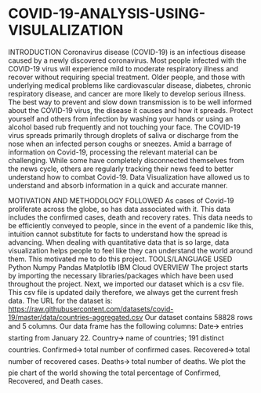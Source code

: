 # COVID-19-ANALYSIS-USING-VISULALIZATION
INTRODUCTION
Coronavirus disease (COVID-19) is an infectious disease caused by a newly discovered coronavirus.
Most people infected with the COVID-19 virus will experience mild to moderate respiratory illness and recover without requiring special treatment.  Older people, and those with underlying medical problems like cardiovascular disease, diabetes, chronic respiratory disease, and cancer are more likely to develop serious illness.
The best way to prevent and slow down transmission is to be well informed about the COVID-19 virus, the disease it causes and how it spreads. Protect yourself and others from infection by washing your hands or using an alcohol based rub frequently and not touching your face. 
The COVID-19 virus spreads primarily through droplets of saliva or discharge from the nose when an infected person coughs or sneezes.
Amid a barrage of information on Covid-19, processing the relevant material can be challenging. While some have completely disconnected themselves from the news cycle, others are regularly tracking their news feed to better understand how to combat Covid-19.
 Data Visualization have allowed us to understand and absorb information in a quick and accurate manner.
 
MOTIVATION AND METHODOLOGY FOLLOWED
As cases of Covid-19 proliferate across the globe, so has data associated with it. This data includes the confirmed cases, death and recovery rates.
This data needs to be efficiently conveyed to people, since in the event of a pandemic like this, intuition cannot substitute for facts to understand how the spread is advancing.
When dealing with quantitative data that is so large, data visualization helps people to feel like they can understand the world around them.
This motivated me to do this project.
TOOLS/LANGUAGE USED
Python
Numpy
Pandas
Matplotlib
IBM Cloud
OVERVIEW
The project starts by importing the necessary libraries/packages which have been used throughout the project.
Next, we imported our dataset which is a csv file. This csv file is updated daily therefore, we always get the current fresh data.
The URL for the dataset is: https://raw.githubusercontent.com/datasets/covid-19/master/data/countries-aggregated.csv
Our dataset contains 58828 rows and 5 columns.
Our data frame has the following columns:
Date🡪 entries starting from January 22.
Country🡪 name of countries; 191 distinct countries.
Confirmed🡪 total number of confirmed cases.
Recovered🡪 total number of recovered cases.
Deaths🡪 total number of deaths.
We plot the pie chart of the world showing the total percentage of Confirmed, Recovered, and Death cases.
